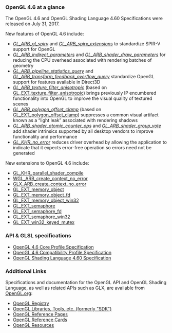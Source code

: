### OpenGL 4.6 at a glance

The OpenGL 4.6 and OpenGL Shading Language 4.60 Specifications were released on July 31, 2017.

New features of OpenGL 4.6 include:

*  [_GL_ARB_gl_spirv_](/registry/OpenGL/extensions/ARB/ARB_gl_spirv.txt) and [_GL_ARB_spirv_extensions_](/registry/OpenGL/extensions/ARB/ARB_spirv_extensions.txt)
to standardize SPIR-V support for OpenGL
*  [_GL_ARB_indirect_parameters_](/registry/OpenGL/extensions/ARB/ARB_indirect_parameters.txt) and [_GL_ARB_shader_draw_parameters_](/registry/OpenGL/extensions/ARB/ARB_shader_draw_parameters.txt)
for reducing the CPU overhead associated with rendering batches of geometry
*  [_GL_ARB_pipeline_statistics_query_](/registry/OpenGL/extensions/ARB/ARB_pipeline_statistics_query.txt) and [_GL_ARB_transform_feedback_overflow_query_](/registry/OpenGL/extensions/ARB/ARB_transform_feedback_overflow_query.txt)
standardize OpenGL support for features available in Direct3D
*  [_GL_ARB_texture_filter_anisotropic_](/registry/OpenGL/extensions/ARB/ARB_texture_filter_anisotropic.txt)
(based on [GL_EXT_texture_filter_anisotropic](/registry/OpenGL/extensions/EXT/EXT_texture_filter_anisotropic.txt)) brings previously IP encumbered functionality into OpenGL to improve the visual quality of textured scenes
*  [_GL_ARB_polygon_offset_clamp_](/registry/OpenGL/extensions/ARB/ARB_polygon_offset_clamp.txt)
 (based on [GL_EXT_polygon_offset_clamp](/registry/OpenGL/extensions/EXT/EXT_polygon_offset_clamp.txt)) suppresses a common visual artifact known as a “light leak” associated with rendering shadows
*  [_GL_ARB_shader_atomic_counter_ops_](/registry/OpenGL/extensions/ARB/ARB_shader_atomic_counter_ops.txt) and [_GL_ARB_shader_group_vote_](/registry/OpenGL/extensions/ARB/ARB_shader_group_vote.txt)
add shader intrinsics supported by all desktop vendors to improve functionality and performance
*  [_GL_KHR_no_error_](/registry/OpenGL/extensions/KHR/KHR_no_error.txt)
reduces driver overhead by allowing the application to indicate that it expects error-free operation so errors need not be generated

New extensions to OpenGL 4.6 include:

*   [GL_KHR_parallel_shader_compile](/registry/OpenGL/extensions/KHR/KHR_parallel_shader_compile.txt)
*   [WGL_ARB_create_context_no_error](/registry/OpenGL/extensions/ARB/ARB_create_context_no_error.txt)
*   [GLX_ARB_create_context_no_error](/registry/OpenGL/extensions/ARB/ARB_create_context_no_error.txt)
*   [GL_EXT_memory_object](/registry/OpenGL/extensions/EXT/EXT_external_objects.txt)
*   [GL_EXT_memory_object_fd](/registry/OpenGL/extensions/EXT/EXT_external_objects_fd.txt)
*   [GL_EXT_memory_object_win32](/registry/OpenGL/extensions/EXT/EXT_external_objects_win32.txt)
*   [GL_EXT_semaphore](/registry/OpenGL/extensions/EXT/EXT_external_objects.txt)
*   [GL_EXT_semaphore_fd](/registry/OpenGL/extensions/EXT/EXT_external_objects_fd.txt)
*   [GL_EXT_semaphore_win32](/registry/OpenGL/extensions/EXT/EXT_external_objects_win32.txt)
*   [GL_EXT_win32_keyed_mutex](/registry/OpenGL/extensions/EXT/EXT_win32_keyed_mutex.txt)

### API & GLSL specifications

*   [OpenGL 4.6 Core Profile Specification](/registry/OpenGL/specs/gl/glspec46.core.pdf)
*   [OpenGL 4.6 Compatibility Profile Specification](/registry/OpenGL/specs/gl/glspec46.compatibility.pdf)
*   [OpenGL Shading Language 4.60 Specification](/registry/OpenGL/specs/gl/GLSLangSpec.4.60.pdf)

### Additional Links

Specifications and documentation for the OpenGL API and OpenGL Shading Language, as well as related APIs such as GLX, are available from [OpenGL.org](https://www.opengl.org/):

*   [OpenGL Registry](/registry/OpenGL/index_gl.php)
*   [OpenGL Libraries, Tools, etc. (formerly &quot;SDK&quot;)](/registry/OpenGL-Refpages)
*   [OpenGL Reference Pages](/registry/OpenGL-Refpages/gl4/)
*   [OpenGL Reference Cards](https://www.khronos.org/developers/reference-cards/)
*   [OpenGL Resources](https://www.khronos.org/opengl/wiki)
